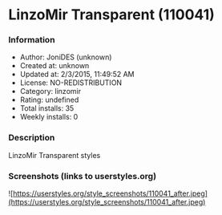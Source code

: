 # LinzoMir Transparent (110041)

### Information
- Author: JoniDES (unknown)
- Created at: unknown
- Updated at: 2/3/2015, 11:49:52 AM
- License: NO-REDISTRIBUTION
- Category: linzomir
- Rating: undefined
- Total installs: 35
- Weekly installs: 0


### Description
LinzoMir Transparent styles


### Screenshots (links to userstyles.org)
![https://userstyles.org/style_screenshots/110041_after.jpeg](https://userstyles.org/style_screenshots/110041_after.jpeg)


